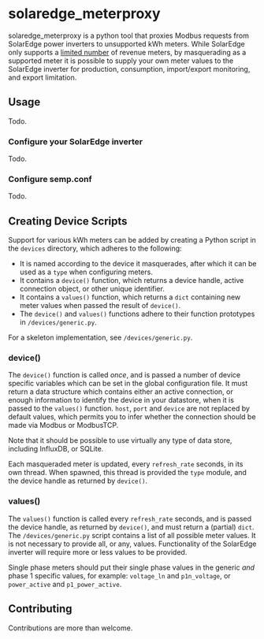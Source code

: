 # solaredge_meterproxy

solaredge_meterproxy is a python tool that proxies Modbus requests from SolarEdge power inverters to unsupported kWh meters. While SolarEdge only supports a [limited number](https://www.solaredge.com/se-supported-devices) of revenue meters, by masquerading as a supported meter it is possible to supply your own meter values to the SolarEdge inverter for production, consumption, import/export monitoring, and export limitation.


## Usage

Todo.

### Configure your SolarEdge inverter

Todo.

### Configure semp.conf

Todo.

## Creating Device Scripts

Support for various kWh meters can be added by creating a Python script in the `devices` directory, which adheres to the following:

* It is named according to the device it masquerades, after which it can be used as a `type` when configuring meters.
* It contains a `device()` function, which returns a device handle, active connection object, or other unique identifier.
* It contains a `values()` function, which returns a `dict` containing new meter values when passed the result of `device()`.
* The `device()` and `values()` functions adhere to their function prototypes in `/devices/generic.py`.

For a skeleton implementation, see `/devices/generic.py`.

### device()

The `device()` function is called _once_, and is passed a number of device specific variables which can be set in the global configuration file. It must return a data structure which contains either an active connection, or enough information to identify the device in your datastore, when it is passed to the `values()` function. `host`, `port` and `device` are not replaced by default values, which permits you to infer whether the connection should be made via Modbus or ModbusTCP. 

Note that it should be possible to use virtually any type of data store, including InfluxDB, or SQLite.

Each masqueraded meter is updated, every `refresh_rate` seconds, in its own thread. When spawned, this thread is provided the `type` module, and the device handle as returned by `device()`.

### values()

The `values()` function is called every `refresh_rate` seconds, and is passed the device handle, as returned by `device()`, and must return a (partial) `dict`. The `/devices/generic.py` script contains a list of all possible meter values. It is not necessary to provide all, or any, values. Functionality of the SolarEdge inverter will require more or less values to be provided.

Single phase meters should put their single phase values in the generic _and_ phase 1 specific values, for example: `voltage_ln` and `p1n_voltage`, or `power_active` and `p1_power_active`.


## Contributing

Contributions are more than welcome.